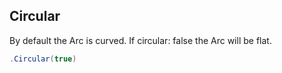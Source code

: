 ## Circular
By default the Arc is curved. If circular: false the Arc will be flat.
```csharp
.Circular(true)
```

